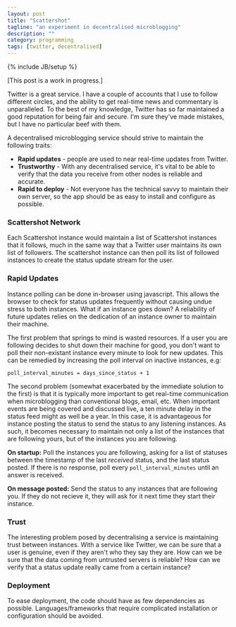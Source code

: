 ```yaml
---
layout: post
title: "Scattershot"
tagline: "an experiment in decentralised microblogging"
description: ""
category: programming
tags: [twitter, decentralised]
---
```

{% include JB/setup %}

\[This post is a work in progress.\]

Twitter is a great service. I have a couple of accounts that I use to follow different circles, and the ability to get real-time news and commentary is unparalleled. To the best of my knowledge, Twitter has so far maintained a good reputation for being fair and secure. I'm sure they've made mistakes, but I have no particular beef with them. 

A decentralised microblogging service should strive to maintain the following traits:

* **Rapid updates** - people are used to near real-time updates from Twitter.
* **Trustworthy** - With any decentralised service, it's vital to be able to verify that the data you receive from other nodes is reliable and accurate.
* **Rapid to deploy** - Not everyone has the technical savvy to maintain their own server, so the app should be as easy to install and configure as possible.

### Scattershot Network

Each Scattershot instance would maintain a list of Scattershot instances that it follows, much in the same way that a Twitter user maintains its own list of followers. The scattershot instance can then poll its list of followed instances to create the status update stream for the user.

### Rapid Updates

Instance polling can be done in-browser using javascript. This allows the browser to check for status updates frequently without causing undue stress to both instances. What if an instance goes down? A reliability of future updates relies on the dedication of an instance owner to maintain their machine.

The first problem that springs to mind is wasted resources. If a user you are following decides to shut down their machine for good, you don't want to poll their non-existant instance every minute to look for new updates. This can be remedied by increasing the poll interval on inactive instances, e.g:

    poll_interval_minutes = days_since_status + 1

The second problem (somewhat exacerbated by the immediate solution to the first) is that it is typically more important to get real-time communication when microblogging than conventional blogs, email, etc. When important events are being covered and discussed live, a ten minute delay in the status feed might as well be a year. In this case, it is advantageous for instance posting the status to send the status to any listening instances. As such, it becomes necessary to maintain not only a list of the instances that are following yours, but of the instances you are following.

**On startup:** Poll the instances you are following, asking for a list of statuses between the timestamp of the last *received* status, and the last status posted. If there is no response, poll every `poll_interval_minutes` until an answer is received.

**On message posted:** Send the status to any instances that are following you. If they do not recieve it, they will ask for it next time they start their instance.

### Trust

The interesting problem posed by decentralising a service is maintaining trust between instances. With a service like Twitter, we can be sure that a user is genuine, even if they aren't who they say they are. How can we be sure that the data coming from untrusted servers is reliable? How can we verify that a status update really came from a certain instance?

### Deployment

To ease deployment, the code should have as few dependencies as possible. Languages/frameworks that require complicated installation or configuration should be avoided.